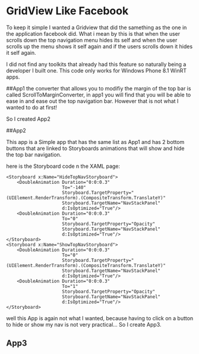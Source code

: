 # GridView Like Facebook

To keep it simple I wanted a Gridview that did the samething as the one in the application facebook did.  What i mean by this is that when the user scrolls down the top navigation menu hides its self and when the user scrolls up the menu shows it self again and if the users scrolls down it hides it self again.

I did not find any toolkits that already had this feature so naturally being a developer I built one.
This code only works for Windows Phone 8.1 WinRT apps. 

##App1
the converter that allows you to modifiy the margin of the top bar is called ScrollToMarginConverter, in app1 you will find that you will be able to ease in and ease out the top navigation bar.  However that is not what I wanted to do at first!

So I created App2

##App2

This app is a Simple app that has the same list as App1 and has 2 bottom buttons that are linked to Storyboards animations that will show and hide the top bar navigation.

here is the Storyboard code n the XAML page:

```
<Storyboard x:Name="HideTopNavStoryboard">
    <DoubleAnimation Duration="0:0:0.3"
                     To="-140"
                     Storyboard.TargetProperty="(UIElement.RenderTransform).(CompositeTransform.TranslateY)" 
                     Storyboard.TargetName="NavStackPanel" 
                     d:IsOptimized="True"/>
    <DoubleAnimation Duration="0:0:0.3"
                     To="0"
                     Storyboard.TargetProperty="Opacity" 
                     Storyboard.TargetName="NavStackPanel" 
                     d:IsOptimized="True"/>
</Storyboard>
<Storyboard x:Name="ShowTopNavStoryboard">
    <DoubleAnimation Duration="0:0:0.3" 
                     To="0" 
                     Storyboard.TargetProperty="(UIElement.RenderTransform).(CompositeTransform.TranslateY)" 
                     Storyboard.TargetName="NavStackPanel" 
                     d:IsOptimized="True"/>
    <DoubleAnimation Duration="0:0:0.3"
                     To="1"
                     Storyboard.TargetProperty="Opacity" 
                     Storyboard.TargetName="NavStackPanel" 
                     d:IsOptimized="True"/>
</Storyboard>
```

well this App is again not what I wanted, because having to click on a button to hide or show my nav is not very practical...  So I create App3.

## App3
